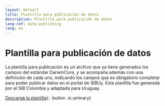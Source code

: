 ```yaml
---
layout: default
title: Plantilla para publicación de datos
description: Plantilla para publicación de datos
lang-ref: data-publishing
lang: es
---
```


# Plantilla para publicación de datos

La plantilla para publicación es un archivo que ya tiene generados los campos del estándar DarwinCore, y se acompaña además con una definición de cada uno, indicando los campos que es obligatorio completar para poder publicar datos en el portal de SIBUy. Esta plantilla fue generada por el SIB Colombia y adaptada para Uruguay.

[Descargá la plantilla](){: .button .is-primary}
